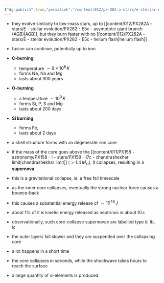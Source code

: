 ```yaml
---
{"dg-publish":true,"permalink":"/content/012/px-282-a-stars/e-stellar-evolution/px-282-e6-higher-mass-stars/","noteIcon":"1","created":"2024-11-26T10:30:43.658+00:00","updated":"2024-12-22T17:10:12.779+00:00"}
---
```


- they evolve similarly to low-mass stars, up to [[content/012/PX282A - stars/E - stellar evolution/PX282 - E5e - asymptotic giant branch (AGB)\|AGB]], but they burn faster with no [[content/012/PX282A - stars/E - stellar evolution/PX282 - E5c - helium flash\|helium flash]]
- fusion can continue, potentially up to iron

- **C-burning** 
	- temperature $\sim 6\times10^{8}\,K$ 
	- forms Ne, Na and Mg
	- lasts about $300$ years
- **O-burning**
	- a temperature $\sim 10^{9}\,K$ 
	- forms Si, P, S and Mg
	- lasts about ${} 200$ days
- **Si burning** 
	- forms Fe, 
	- lasts about 2 days 

- a shell structure forms with an  degenerate iron core
- if the mass of the core goes above the [[content/011/PX158 - astronomy/PX158 - I - stars/PX158 - I7c - chandrashekhar limit\|chandrashekhar limit]] $(>1.4\,M_\odot)$, it collapses, resulting in a **supernova**
- this is a gravitational collapse, ie. a free fall timescale
- as the inner core collapses, eventually the strong nuclear force causes a bounce-back
- this causes a substantial energy release of $\sim 10^{46}\,J$
- about 1% of it is kinetic energy released as neutrinos in about $10\,s$
- observationally, such core-collapse supernovae are labelled type $II$, ${} Ib$, ${} Ic$
- the outer layers fall slower and they are suspended over the collapsing core
- a lot happens in a short time
- the core collapses in seconds, while the shockwave takes hours to reach the surface
- a large quantity of $\alpha$-elements is produced
